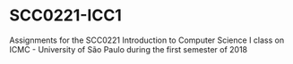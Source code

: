 # SCC0221-ICC1
Assignments for the SCC0221 Introduction to Computer Science I class on ICMC - University of São Paulo during the first semester of 2018
